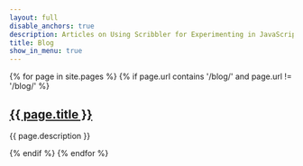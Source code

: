 ```yaml
---
layout: full
disable_anchors: true
description: Articles on Using Scribbler for Experimenting in JavaScript 
title: Blog 
show_in_menu: true
---
```


{% for page in site.pages %}
{% if page.url contains '/blog/' and page.url != '/blog/' %}
<h2><a href="{{ page.url }}">{{ page.title }}</a></h2>
<p>{{ page.description }}</p>
{% endif %}
{% endfor %}

